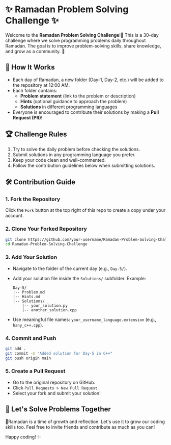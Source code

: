 # ✨ Ramadan Problem Solving Challenge ✨

Welcome to the **Ramadan Problem Solving Challenge**!🌛 This is a 30-day challenge where we solve programming problems daily throughout Ramadan. The goal is to improve problem-solving skills, share knowledge, and grow as a community. 🚀

## 🌟 How It Works

- Each day of Ramadan, a new folder (Day-1, Day-2, etc.) will be added to the repository at 12:00 AM.
- Each folder contains:
  - **Problem statement** (link to the problem or description)
  - **Hints** (optional guidance to approach the problem)
  - **Solutions** in different programming languages
- Everyone is encouraged to contribute their solutions by making a **Pull Request (PR)**!

## 🏆 Challenge Rules

1. Try to solve the daily problem before checking the solutions.
2. Submit solutions in any programming language you prefer.
3. Keep your code clean and well-commented.
4. Follow the contribution guidelines below when submitting solutions.

## 🛠️ Contribution Guide

### 1. Fork the Repository

Click the `Fork` button at the top right of this repo to create a copy under your account.

### 2. Clone Your Forked Repository

```bash
git clone https://github.com/your-username/Ramadan-Problem-Solving-Challenge.git
cd Ramadan-Problem-Solving-Challenge
```

### 3. Add Your Solution

- Navigate to the folder of the current day (e.g., `Day-5/`).
- Add your solution file inside the `Solutions/` subfolder. Example:

  ```
  Day-5/
  |-- Problem.md
  |-- Hints.md
  |-- Solutions/
      |-- your_solution.py
      |-- another_solution.cpp
  ```

- Use meaningful file names: `your_username_language.extension` (e.g., `hany_c++.cpp`).

### 4. Commit and Push

```bash
git add .
git commit -m "Added solution for Day-5 in C++"
git push origin main
```

### 5. Create a Pull Request

- Go to the original repository on GitHub.
- Click `Pull Requests > New Pull Request`.
- Select your fork and submit your solution!

## 🚀 Let's Solve Problems Together

📿Ramadan is a time of growth and reflection. Let's use it to grow our coding skills too. Feel free to invite friends and contribute as much as you can!

Happy coding! ✨
